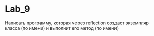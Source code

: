 # Lab_9
Написать программу, которая через reflection создаст экземпляр класса (по имени) и выполнит его метод (по имени)
